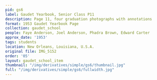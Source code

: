 ```yaml
---
pid: gs6
label: Gaudet Yearbook, Senior Class P11
description: Page 11, four graduation photographs with annotations
format: 1953 Gaudet Yearbook Page
collection: gaudet_school
people: Faye Anderson, Joel Anderson, Phadra Brown, Edward Carter
approx_date: '1953'
tags: students
location: New Orleans, Louisiana, U.S.A.
original file: IMG_5152
order: '05'
layout: gaudet_school_item
thumbnail: "/img/derivatives/simple/gs6/thumbnail.jpg"
full: "/img/derivatives/simple/gs6/fullwidth.jpg"
---
```

